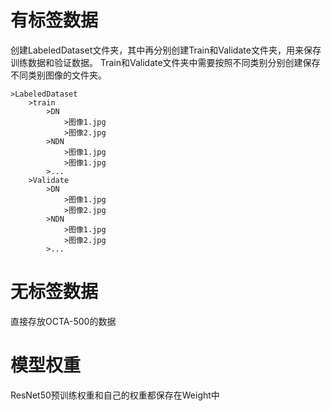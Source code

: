 #  有标签数据
创建LabeledDataset文件夹，其中再分别创建Train和Validate文件夹，用来保存训练数据和验证数据。
Train和Validate文件夹中需要按照不同类别分别创建保存不同类别图像的文件夹。
```
>LabeledDataset
    >train
        >DN
            >图像1.jpg
            >图像2.jpg
        >NDN
            >图像1.jpg
            >图像1.jpg
        >...
    >Validate
        >DN
            >图像1.jpg
            >图像2.jpg
        >NDN
            >图像1.jpg
            >图像2.jpg
        >...
```
#  无标签数据
直接存放OCTA-500的数据
#  模型权重
ResNet50预训练权重和自己的权重都保存在Weight中